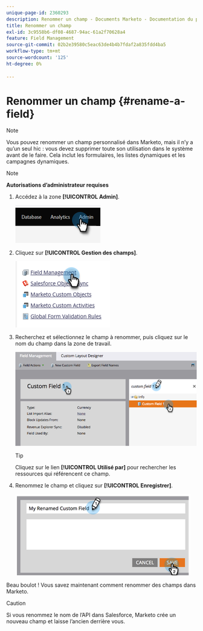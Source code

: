 ```yaml
---
unique-page-id: 2360293
description: Renommer un champ - Documents Marketo - Documentation du produit
title: Renommer un champ
exl-id: 3c9558b6-df08-4687-94ac-61a2f70628a4
feature: Field Management
source-git-commit: 02b2e39580c5eac63de4b4b7fdaf2a835fdd4ba5
workflow-type: tm+mt
source-wordcount: '125'
ht-degree: 0%

---
```


# Renommer un champ {#rename-a-field}

>[!NOTE]
>
>Vous pouvez renommer un champ personnalisé dans Marketo, mais il n’y a qu’un seul hic : vous devez supprimer toute son utilisation dans le système avant de le faire. Cela inclut les formulaires, les listes dynamiques et les campagnes dynamiques.

>[!NOTE]
>
>**Autorisations d’administrateur requises**

1. Accédez à la zone **[!UICONTROL Admin]**.

   ![](assets/rename-a-field-1.png)

1. Cliquez sur **[!UICONTROL Gestion des champs]**.

   ![](assets/rename-a-field-2.png)

1. Recherchez et sélectionnez le champ à renommer, puis cliquez sur le nom du champ dans la zone de travail.

   ![](assets/rename-a-field-3.png)

   >[!TIP]
   >
   >Cliquez sur le lien **[!UICONTROL Utilisé par]** pour rechercher les ressources qui référencent ce champ.

1. Renommez le champ et cliquez sur **[!UICONTROL Enregistrer]**.

   ![](assets/rename-a-field-4.png)

Beau boulot ! Vous savez maintenant comment renommer des champs dans Marketo.

>[!CAUTION]
>
>Si vous renommez le nom de l’API dans Salesforce, Marketo crée un nouveau champ et laisse l’ancien derrière vous.
